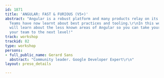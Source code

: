 ```yaml
---
id: 1871
title: 'ANGULAR: FAST & FURIOUS (V5+)'
abstract: "Angular is a robust platform and many products relay on its foundation.
  Teams have now learnt about best practices and tooling.\r\nIn this workshop you
  will learn about the less known areas of Angular so you can take your skills and
  your team to the next level!"
track: workshop
trackid: 82
type: workshop
persons:
- full_public_name: Gerard Sans
  abstract: "Community leader. Google Developer Expert\r\n"
layout: preso_details

---
```

